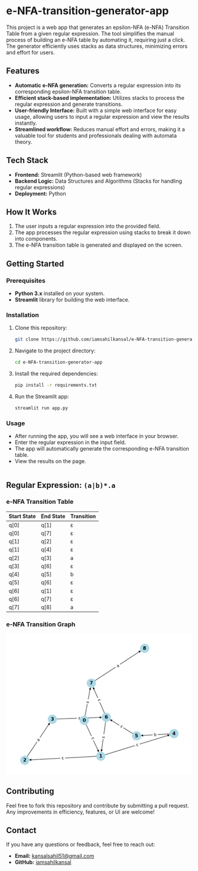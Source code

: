 # e-NFA-transition-generator-app

This project is a web app that generates an epsilon-NFA (e-NFA) Transition Table from a given regular expression. The tool simplifies the manual process of building an e-NFA table by automating it, requiring just a click. The generator efficiently uses stacks as data structures, minimizing errors and effort for users.

## Features

- **Automatic e-NFA generation:** Converts a regular expression into its corresponding epsilon-NFA transition table.
- **Efficient stack-based implementation:** Utilizes stacks to process the regular expression and generate transitions.
- **User-friendly Interface:** Built with a simple web interface for easy usage, allowing users to input a regular expression and view the results instantly.
- **Streamlined workflow:** Reduces manual effort and errors, making it a valuable tool for students and professionals dealing with automata theory.

## Tech Stack

- **Frontend:** Streamlit (Python-based web framework)
- **Backend Logic:** Data Structures and Algorithms (Stacks for handling regular expressions)
- **Deployment:** Python

## How It Works

1. The user inputs a regular expression into the provided field.
2. The app processes the regular expression using stacks to break it down into components.
3. The e-NFA transition table is generated and displayed on the screen.

## Getting Started

### Prerequisites

- **Python 3.x** installed on your system.
- **Streamlit** library for building the web interface.

### Installation

1. Clone this repository:

   ```bash
   git clone https://github.com/iamsahilkansal/e-NFA-transition-generator-app.git
   ```
2. Navigate to the project directory:

   ```bash
   cd e-NFA-transition-generator-app
   ```
3. Install the required dependencies:

   ```bash
   pip install -r requirements.txt
   ```
4. Run the Streamlit app:

   ```bash
   streamlit run app.py
   ```

### Usage

- After running the app, you will see a web interface in your browser.
- Enter the regular expression in the input field.
- The app will automatically generate the corresponding e-NFA transition table.
- View the results on the page.

|  |  |  |
| - | - | - |

## Regular Expression: `(a|b)*.a`

### e-NFA Transition Table

| **Start State** | **End State** | **Transition** |
| --------------------- | ------------------- | -------------------- |
| q[0]                  | q[1]                | ε                   |
| q[0]                  | q[7]                | ε                   |
| q[1]                  | q[2]                | ε                   |
| q[1]                  | q[4]                | ε                   |
| q[2]                  | q[3]                | a                    |
| q[3]                  | q[6]                | ε                   |
| q[4]                  | q[5]                | b                    |
| q[5]                  | q[6]                | ε                   |
| q[6]                  | q[1]                | ε                   |
| q[6]                  | q[7]                | ε                   |
| q[7]                  | q[8]                | a                    |

### e-NFA Transition Graph

![e-NFA transition graph](assets/img1.png)

## Contributing

Feel free to fork this repository and contribute by submitting a pull request. Any improvements in efficiency, features, or UI are welcome!

## Contact

If you have any questions or feedback, feel free to reach out:

- **Email:** kansalsahil51@gmail.com
- **GitHub:** [iamsahilkansal](https://github.com/iamsahilkansal)
